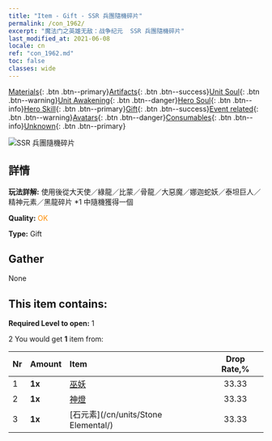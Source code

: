 ```yaml
---
title: "Item - Gift - SSR 兵團隨機碎片"
permalink: /con_1962/
excerpt: "魔法门之英雄无敌：战争纪元  SSR 兵團隨機碎片"
last_modified_at: 2021-06-08
locale: cn
ref: "con_1962.md"
toc: false
classes: wide
---
```

 [Materials](/ItemsCN/){: .btn .btn--primary}[Artifacts](/ItemsCN/Artifacts/){: .btn .btn--success}[Unit Soul](/ItemsCN/UnitSoul/){: .btn .btn--warning}[Unit Awakening](/ItemsCN/UnitAwakening/){: .btn .btn--danger}[Hero Soul](/ItemsCN/HeroSoul/){: .btn .btn--info}[Hero Skill](/ItemsCN/HeroSkill/){: .btn .btn--primary}[Gift](/ItemsCN/Gift/){: .btn .btn--success}[Event related](/ItemsCN/Events/){: .btn .btn--warning}[Avatars](/ItemsCN/Avatars/){: .btn .btn--danger}[Consumables](/ItemsCN/Consumables/){: .btn .btn--info}[Unknown](/ItemsCN/Unknown/){: .btn .btn--primary}

 ![SSR 兵團隨機碎片](/images/t/i_907200.png)

## 詳情
 **玩法詳解:** 使用後從大天使／綠龍／比蒙／骨龍／大惡魔／娜迦蛇妖／泰坦巨人／精神元素／黑龍碎片 *1 中隨機獲得一個

 **Quality:** <span style="color: #FF8C00">OK</span>

 **Type:** Gift

## Gather

  None

## This item contains:

 **Required Level to open:** 1

 2 You would get **1** item  from:

  | Nr | Amount |     Item    | Drop Rate,% |
  |:---|:-------|:------------|:---------:|
  | 1 |  **1x** | [巫妖](/cn/units/Lich/) | 33.33 | 
  | 2 |  **1x** | [神燈](/cn/units/Genie/) | 33.33 | 
  | 3 |  **1x** | [石元素](/cn/units/Stone Elemental/) | 33.33 | 
